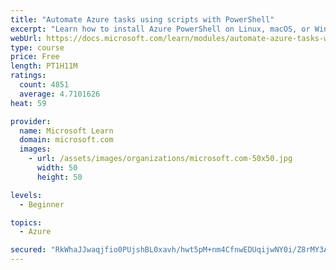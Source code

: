 ```yaml
---
title: "Automate Azure tasks using scripts with PowerShell"
excerpt: "Learn how to install Azure PowerShell on Linux, macOS, or Windows and then connect to Azure and manage your resources."
webUrl: https://docs.microsoft.com/learn/modules/automate-azure-tasks-with-powershell/
type: course
price: Free
length: PT1H11M
ratings:
  count: 4851
  average: 4.7101626
heat: 59

provider:
  name: Microsoft Learn
  domain: microsoft.com
  images:
    - url: /assets/images/organizations/microsoft.com-50x50.jpg
      width: 50
      height: 50

levels:
  - Beginner

topics:
  - Azure

secured: "RkWhaJJwaqjfio0PUjshBL0xavh/hwt5pM+nm4CfnwEDUqijwNY0i/Z8rMY3AkQ6oFYoBkXUgPbeL1Z6UrMXKdc3wtpg5Z2x8y1N2LHYI98BSFmluAETeqCY9HSKeRj8+04qCE1w//b6TSdBlo4aHAzFEx4OvnnnuTgv5RzRMpKCOMrIrxmh8+nw6p0ohlHNC6ibwv0/dQkSbgGe/4bk/y5TIWGlSL3hvjNaEyLbMXX1Rj7AWVhrw4sVlqmQkrmb9GR6u1LSzZ3z7SSxWNdqAeQeP5F0OrKBBFq0vkNqQcf+vqzv7uZxrW4ss53wgNroMTv8elZA9N8arh31MSmuaVWSbJc6SpyosN8W0j9mC39sdxd+TbyqGAw6b4RAp0djQJIcS1vBAOJB4PZPrVxM8FIr0HqYul2Zm85FRAbSarA=;k2RtVlSYTXHvZixxeCillQ=="
---
```


